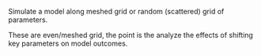 Simulate a model along meshed grid or random (scattered) grid of parameters.

These are even/meshed grid, the point is the analyze the effects of shifting
key parameters on model outcomes. 
